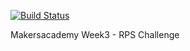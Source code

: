 [![Build Status](https://travis-ci.org/makersacademy/rps-challenge.svg?branch=master)](https://travis-ci.org/makersacademy/rps-challenge)

Makersacademy Week3 - RPS Challenge

